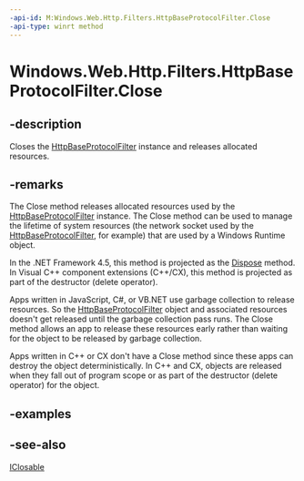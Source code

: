 ```yaml
---
-api-id: M:Windows.Web.Http.Filters.HttpBaseProtocolFilter.Close
-api-type: winrt method
---
```


<!-- Method syntax
public void Close()
-->

# Windows.Web.Http.Filters.HttpBaseProtocolFilter.Close

## -description
Closes the [HttpBaseProtocolFilter](httpbaseprotocolfilter.md) instance and releases allocated resources.

## -remarks
The Close method releases allocated resources used by the [HttpBaseProtocolFilter](httpbaseprotocolfilter.md) instance. The Close method can be used to manage the lifetime of system resources (the network socket used by the [HttpBaseProtocolFilter](httpbaseprotocolfilter.md), for example) that are used by a Windows Runtime object.

In the .NET Framework 4.5, this method is projected as the [Dispose](/uwp/api/windows.web.http.filters.httpbaseprotocolfilter.dispose) method. In Visual C++ component extensions (C++/CX), this method is projected as part of the destructor (delete operator).

Apps written in JavaScript, C#, or VB.NET use garbage collection to release resources. So the [HttpBaseProtocolFilter](httpbaseprotocolfilter.md) object and associated resources doesn't get released until the garbage collection pass runs. The Close method allows an app to release these resources early rather than waiting for the object to be released by garbage collection.

Apps written in C++ or CX don't have a Close method since these apps can destroy the object deterministically. In C++ and CX, objects are released when they fall out of program scope or as part of the destructor (delete operator) for the object.

## -examples

## -see-also
[IClosable](../windows.foundation/iclosable.md)
